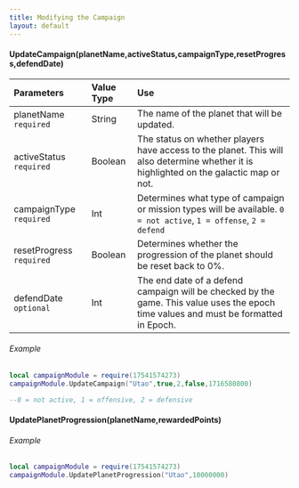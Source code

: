 ```yaml
---
title: Modifying the Campaign
layout: default
---
```


<h4>UpdateCampaign(planetName,activeStatus,campaignType,resetProgress,defendDate)</h4>

| Parameters     | Value Type | Use          |
|:---------------|:-----------|:-------------|
| planetName `required` | String     | The name of the planet that will be updated. |
| activeStatus `required`   | Boolean    | The status on whether players have access to the planet. This will also determine whether it is highlighted on the galactic map or not. |
| campaignType `required`   | Int        | Determines what type of campaign or mission types will be available. `0 = not active`, `1 = offense`, `2 = defend` |
| resetProgress `required`  | Boolean    | Determines whether the progression of the planet should be reset back to 0%.|
| defendDate `optional`     | Int        | The end date of a defend campaign will be checked by the game. This value uses the epoch time values and must be formatted in Epoch. |

<h6>Example</h6>

```Lua
local campaignModule = require(17541574273)
campaignModule.UpdateCampaign("Utao",true,2,false,1716580800)

--0 = not active, 1 = offensive, 2 = defensive
```

<h4>UpdatePlanetProgression(planetName,rewardedPoints)</h4>

<h6>Example</h6>

```Lua
local campaignModule = require(17541574273)
campaignModule.UpdatePlanetProgression("Utao",10000000)
```
